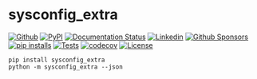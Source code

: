 # sysconfig_extra

[![Github](https://img.shields.io/static/v1?label=GitHub&message=Repo&logo=GitHub&color=green)](https://github.com/Florents-Tselai/sysconfig_extra)
[![PyPI](https://img.shields.io/pypi/v/sysconfig_extra.svg)](https://pypi.org/project/sysconfig_extra/)
[![Documentation Status](https://readthedocs.org/projects/sysconfig_extra/badge/?version=stable)](http://sysconfig_extra.readthedocs.io/en/latest/?badge=stable)
[![Linkedin](https://img.shields.io/badge/LinkedIn-0077B5?logo=linkedin&logoColor=white)](https://www.linkedin.com/in/florentstselai/)
[![Github Sponsors](https://img.shields.io/static/v1?label=Sponsor&message=%E2%9D%A4&logo=GitHub&color=pink)](https://github.com/sponsors/Florents-Tselai/)
[![pip installs](https://img.shields.io/pypi/dm/sysconfig_extra?label=pip%20installs)](https://pypi.org/project/sysconfig_extra/)
[![Tests](https://github.com/Florents-Tselai/sysconfig_extra/actions/workflows/test.yml/badge.svg?branch=main)](https://github.com/Florents-Tselai/sysconfig_extra/actions?query=workflow%3ATest)
[![codecov](https://codecov.io/gh/Florents-Tselai/sysconfig_extra/branch/main/graph/badge.svg)](https://codecov.io/gh/Florents-Tselai/sysconfig_extra)
[![License](https://img.shields.io/badge/BSD%20license-blue.svg)](https://github.com/Florents-Tselai/sysconfig_extra/blob/main/LICENSE)

```shell
pip install sysconfig_extra
python -m sysconfig_extra --json
```

